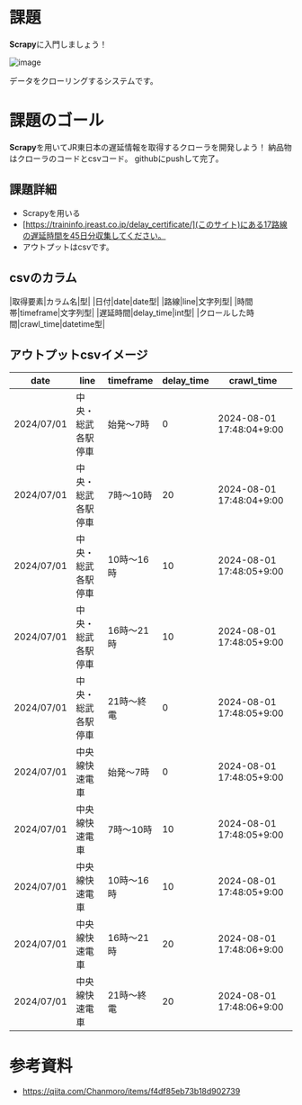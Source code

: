 # 課題
<B>Scrapy</B>に入門しましょう！

![image](https://github.com/user-attachments/assets/e4fb5f6c-42f0-48f8-81bc-af551efdbfab)

データをクローリングするシステムです。

# 課題のゴール
<B>Scrapy</B>を用いてJR東日本の遅延情報を取得するクローラを開発しよう！
納品物はクローラのコードとcsvコード。
githubにpushして完了。

## 課題詳細
- Scrapyを用いる
- [https://traininfo.jreast.co.jp/delay_certificate/](このサイト)にある17路線の遅延時間を45日分収集してください。
- アウトプットはcsvです。

## csvのカラム

|取得要素|カラム名|型|
|日付|date|date型|
|路線|line|文字列型|
|時間帯|timeframe|文字列型|
|遅延時間|delay_time|int型|
|クロールした時間|crawl_time|datetime型|

## アウトプットcsvイメージ
|date|line|timeframe|delay_time|crawl_time|
|---|---|---|---|---|
|2024/07/01|中央・総武各駅停車|始発～7時|0|2024-08-01 17:48:04+9:00|
|2024/07/01|中央・総武各駅停車|7時～10時|20|2024-08-01 17:48:04+9:00|
|2024/07/01|中央・総武各駅停車|10時～16時|10|2024-08-01 17:48:05+9:00|
|2024/07/01|中央・総武各駅停車|16時～21時|10|2024-08-01 17:48:05+9:00|
|2024/07/01|中央・総武各駅停車|21時～終電|0|2024-08-01 17:48:05+9:00|
|2024/07/01|中央線快速電車|始発～7時|0|2024-08-01 17:48:05+9:00|
|2024/07/01|中央線快速電車|7時～10時|10|2024-08-01 17:48:05+9:00|
|2024/07/01|中央線快速電車|10時～16時|10|2024-08-01 17:48:05+9:00|
|2024/07/01|中央線快速電車|16時～21時|20|2024-08-01 17:48:06+9:00|
|2024/07/01|中央線快速電車|21時～終電|20|2024-08-01 17:48:06+9:00|

# 参考資料
- https://qiita.com/Chanmoro/items/f4df85eb73b18d902739
